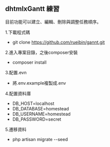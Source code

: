 
## dhtmlxGantt 練習
目前功能可以建立、編輯、刪除與調整任務順序。

1.下載程式碼
- git clone https://github.com/rueibin/gannt.git

2.進入專案目錄，之後composer安裝
- composer install

3.配置.evn
- 將.env.example複製成.env

4.配置資料庫
- DB_HOST=localhost
- DB_DATABASE=homestead
- DB_USERNAME=homestead
- DB_PASSWORD=secret

5.遷移資料
- php artisan migrate --seed

